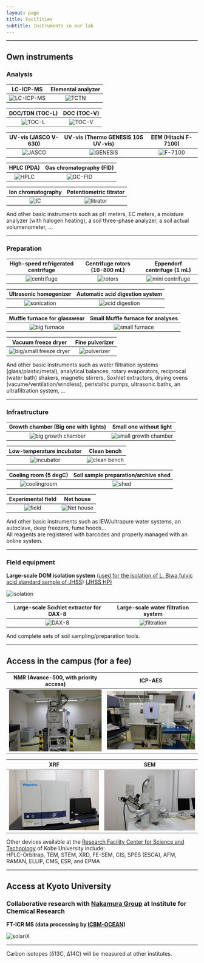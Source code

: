 ```yaml
---
layout: page
title: Facilities
subtitle: Instruments in our lab 
---
```

***
## Own instruments
### Analysis

LC-ICP-MS             |  Elemental analyzer
:-------------------------:|:-------------------------:
![LC-ICP-MS](/assets/img/DSCF9979.jpg)  |  ![TCTN](/assets/img/DSCF9977.jpg)


DOC/TDN (TOC-L)             |  DOC (TOC-V)
:-------------------------:|:-------------------------:
![TOC-L](/assets/img/DSCF9964.jpg)  |  ![TOC-V](/assets/img/DSCF9965.jpg)

UV-vis (JASCO V-630)            |  UV-vis (Thermo GENESIS 10S UV-vis) | EEM (Hitachi F-7100)
:-------------------------:|:-------------------------:|:-------------------------:
![JASCO](/assets/img/DSCF9947.jpg)  |  ![GENESIS](/assets/img/DSCF9948.jpg) | ![F-7100](/assets/img/DSCF0009.jpg)  |  


HPLC (PDA)           | Gas chromatography (FID)
:-------------------------:|:-------------------------:
![HPLC](/assets/img/DSCF9956.jpg)  |  ![GC-FID](/assets/img/DSCF9963.jpg)

Ion chromatography            | Potentiometric titrator
:-------------------------:|:-------------------------:
![IC](/assets/img/DSCF9962.jpg)  |  ![titrator](/assets/img/DSCF9967.jpg)

And other basic instruments such as pH meters, EC meters, a moisture analyzer (with halogen heating), a soil three-phase analyzer, a soil actual volumenometer, ...

***
### Preparation

High-speed refrigerated centrifuge         |  Centrifuge rotors (10-800 mL)  |  Eppendorf centrifuge (1 mL)
:-------------------------:|:-------------------------:|:-------------------------:
![centrifuge](/assets/img/DSCF9957.jpg)    |  ![rotors](/assets/img/DSCF9958.jpg)  | ![mini centrifuge](/assets/img/DSCF9983.jpg)

 Ultrasonic homogenizer           | Automatic acid digestion system
:-------------------------:|:-------------------------:
![sonication](/assets/img/DSCF0006.jpg)  |  ![acid digestion](/assets/img/DSCF9972.jpg)

Muffle furnace for glasswear            | Small Muffle furnace for analyses
:-------------------------:|:-------------------------:
![big furnace](/assets/img/DSCF9952.jpg)  |  ![small furnace](/assets/img/DSCF9950.jpg)

Vacuum freeze dryer            | Fine pulverizer
:-------------------------:|:-------------------------:
![big/small freeze dryer](/assets/img/DSCF9954.jpg)  |  ![pulverizer](/assets/img/DSCF9941.jpg)

And other basic instruments such as water filtration systems (glass/plastic/metal), analytical balances, rotary evaporators, reciprocal (water bath) shakers, magnetic stirrers, Soxhlet extractors, drying ovens (vacume/ventilation/windless), peristaltic pumps, ultrasonic baths, an ultrafiltration system, ...

***
### Infrastructure

Growth chamber (Big one with lights)            | Small one without light
:-------------------------:|:-------------------------:
![big growth chamber](/assets/img/DSCF9971.jpg)  |  ![small growth chamber](/assets/img/DSCF9973.jpg)

Low-temperature incubator            | Clean bench
:-------------------------:|:-------------------------:
![incubator](/assets/img/DSCF9960.jpg)  |  ![clean bench](/assets/img/DSCF9959.jpg)

Cooling room (5 degC)            | Soil sample preparation/archive shed
:-------------------------:|:-------------------------:
![coolingroom](/assets/img/DSCF9990.jpg)  |  ![shed](/assets/img/DSCF9939.jpg)

Experimental field            | Net house
:-------------------------:|:-------------------------:
![field](/assets/img/DSCF9984.jpg)  |  ![Net house](/assets/img/DSCF9943.jpg)

And other basic instruments such as IEW/ultrapure water systems, an autoclave, deep freezers, fume hoods...  
All reagents are registered with barcodes and properly managed with an online system.

***
### Field equipment
**Large-scale DOM isolation system**
([used for the isolation of L. Biwa fulvic acid standard sample of JHSS](https://researchmap.jp/pika-315/published_papers/3063823/attachment_file.pdf))
[(JHSS HP)](http://www.research.kobe-u.ac.jp/ans-soil/e_jhss/index.html)

![isolation](/assets/img/Fig2_System_450.jpg)

Large-scale Soxhlet extractor for DAX-8           | Large-scale water filtration system
:-------------------------:|:-------------------------:
![DAX-8](/assets/img/DSCF9969.jpg)  |  ![filtration](/assets/img/DSCF9995.jpg)

And complete sets of soil sampling/preparation tools.

***
## Access in the campus (for a fee)

NMR (Avance-500, with priority access)           | ICP-AES
:-------------------------:|:-------------------------:
![Avance500](/assets/img/nmr.jpg)  |  ![SPS3100](/assets/img/icp.jpg)

XRF          | SEM
:-------------------------:|:-------------------------:
![XRF](/assets/img/xrf.jpg)  |  ![SEM](/assets/img/sem.jpg)

Other devices available at the [Research Facility Center for Science and Technology](http://www.csrea.kobe-u.ac.jp/kiki_service.html) of Kobe University include:  
HPLC-Orbitrap, TEM, STEM, XRD, FE-SEM, CIS, SPES (ESCA), AFM, RAMAN, ELLIP, CMS, ESR, and EPMA

***
## Access at Kyoto University
### Collaborative research with [Nakamura Group](https://www.scl.kyoto-u.ac.jp/~elements/en/) at Institute for Chemical Research

**FT-ICR MS (data processing by [ICBM-OCEAN](https://uol.de/icbm/icbm-ocean))**

![solariX](/assets/img/IMG_20210330_173039.jpg)

***
Carbon isotopes (δ13C, Δ14C) will be measured at other institutes.

